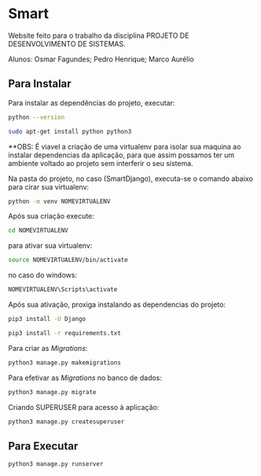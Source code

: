 # Smart

Website feito para o trabalho da disciplina PROJETO DE DESENVOLVIMENTO DE SISTEMAS.

Alunos: Osmar Fagundes; Pedro Henrique; Marco Aurélio

## Para Instalar

Para instalar as dependências do projeto, executar:

```bash
python --version
```

```bash
sudo apt-get install python python3
```


**OBS: É viavel a criação de uma virtualenv para isolar sua maquina ao instalar dependencias da aplicação, para que assim
possamos ter um ambiente voltado ao projeto sem interferir o seu sistema.

Na pasta do projeto, no caso (SmartDjango), executa-se o comando abaixo para cirar sua virtualenv:

```bash
python -m venv NOMEVIRTUALENV
```
Após sua criação execute:

```bash
cd NOMEVIRTUALENV
```
para ativar sua virtualenv:

```bash
source NOMEVIRTUALENV/bin/activate
```
no caso do windows:

```bash
NOMEVIRTUALENV\Scripts\activate
```
Após sua ativação, proxiga instalando as dependencias do projeto:

```bash
pip3 install -U Django
```

```bash
pip3 install -r requirements.txt
```

Para criar as _Migrations_:

```bash
python3 manage.py makemigrations
```

Para efetivar as _Migrations_ no banco de dados:

```bash
python3 manage.py migrate
```

Criando SUPERUSER para acesso à aplicação:

```bash
python3 manage.py createsuperuser
```

## Para Executar

```bash
python3 manage.py runserver
```
